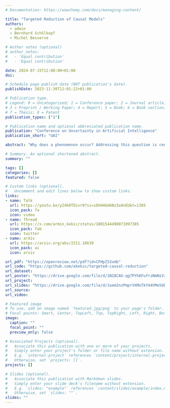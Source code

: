 ```yaml
---
# Documentation: https://wowchemy.com/docs/managing-content/

title: "Targeted Reduction of Causal Models"
authors: 
  - admin
  - Bernhard Schölkopf
  - Michel Besserve

# Author notes (optional)
# author_notes:
#   - 'Equal contribution'
#   - 'Equal contribution'

date: 2024-07-15T12:00:00+01:00
doi:

# Schedule page publish date (NOT publication's date).
publishDate: 2023-11-30T12:01:22+01:00

# Publication type.
# Legend: 0 = Uncategorized; 1 = Conference paper; 2 = Journal article;
# 3 = Preprint / Working Paper; 4 = Report; 5 = Book; 6 = Book section;
# 7 = Thesis; 8 = Patent
publication_types: ["1"]

# Publication name and optional abbreviated publication name.
publication: "Conference on Uncertainty in Artificial Intelligence"
publication_short: "UAI"

abstract: "Why does a phenomenon occur? Addressing this question is central to most scientific inquiries and often relies on simulations of scientific models. As models become more intricate, deciphering the causes behind phenomena in high-dimensional spaces of interconnected variables becomes increasingly challenging. Causal Representation Learning (CRL) offers a promising avenue to uncover interpretable causal patterns within these simulations through an interventional lens. However, developing general CRL frameworks suitable for practical applications remains an open challenge. We introduce Targeted Causal Reduction (TCR), a method for condensing complex intervenable models into a concise set of causal factors that explain a specific target phenomenon. We propose an information theoretic objective to learn TCR from interventional data of simulations, establish identifiability for continuous variables under shift interventions and present a practical algorithm for learning TCRs. Its ability to generate interpretable high-level explanations from complex models is demonstrated on toy and mechanical systems, illustrating its potential to assist scientists in the study of complex phenomena in a broad range of disciplines."

# Summary. An optional shortened abstract.
summary: ""

tags: []
categories: []
featured: false

# Custom links (optional).
#   Uncomment and edit lines below to show custom links.
links:
- name: Talk
  url: https://youtu.be/y2dk0TDivr0?si=sbhH4GmbNzIeAnEU&t=1385
  icon_pack: fa
  icon: video
- name: Thread
  url: https://x.com/armin_kekic/status/1801544498071097385
  icon_pack: fab
  icon: twitter
- name: arXiv
  url: https://arxiv.org/abs/2311.18639
  icon_pack: ai
  icon: arxiv

url_pdf: "https://openreview.net/pdf?id=CFHpI53xmb"
url_code: "https://github.com/akekic/targeted-causal-reduction"
url_dataset:
url_poster: "https://drive.google.com/file/d/1N28CAG-qg7PYh6FufrzNmNiVzb7BXhk7"
url_project:
url_slides: "https://drive.google.com/file/d/1oem2nzPmprVXMoTkY44VMeSUBxYCgTBd"
url_source:
url_video:

# Featured image
# To use, add an image named `featured.jpg/png` to your page's folder. 
# Focal points: Smart, Center, TopLeft, Top, TopRight, Left, Right, BottomLeft, Bottom, BottomRight.
image:
  caption: ""
  focal_point: ""
  preview_only: false

# Associated Projects (optional).
#   Associate this publication with one or more of your projects.
#   Simply enter your project's folder or file name without extension.
#   E.g. `internal-project` references `content/project/internal-project/index.md`.
#   Otherwise, set `projects: []`.
projects: []

# Slides (optional).
#   Associate this publication with Markdown slides.
#   Simply enter your slide deck's filename without extension.
#   E.g. `slides: "example"` references `content/slides/example/index.md`.
#   Otherwise, set `slides: ""`.
slides: ""
---
```

